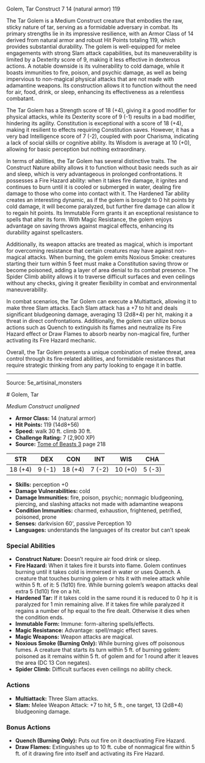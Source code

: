 <MonsterName/>Golem, Tar</MonsterName>
<CreatureType/>Construct</CreatureType>
<CR/>7</CR>
<AC/>14 (natural armor)</AC>
<HP/>119</HP>
<summary>The Tar Golem is a Medium Construct creature that embodies the raw, sticky nature of tar, serving as a formidable adversary in combat. Its primary strengths lie in its impressive resilience, with an Armor Class of 14 derived from natural armor and robust Hit Points totaling 119, which provides substantial durability. The golem is well-equipped for melee engagements with strong Slam attack capabilities, but its maneuverability is limited by a Dexterity score of 9, making it less effective in dexterous actions. A notable downside is its vulnerability to cold damage, while it boasts immunities to fire, poison, and psychic damage, as well as being impervious to non-magical physical attacks that are not made with adamantine weapons. Its construction allows it to function without the need for air, food, drink, or sleep, enhancing its effectiveness as a relentless combatant.</summary>

<detail>

The Tar Golem has a Strength score of 18 (+4), giving it a good modifier for physical attacks, while its Dexterity score of 9 (-1) results in a bad modifier, hindering its agility. Constitution is exceptional with a score of 18 (+4), making it resilient to effects requiring Constitution saves. However, it has a very bad Intelligence score of 7 (-2), coupled with poor Charisma, indicating a lack of social skills or cognitive ability. Its Wisdom is average at 10 (+0), allowing for basic perception but nothing extraordinary.

In terms of abilities, the Tar Golem has several distinctive traits. The Construct Nature ability allows it to function without basic needs such as air and sleep, which is very advantageous in prolonged confrontations. It possesses a Fire Hazard ability: when it takes fire damage, it ignites and continues to burn until it is cooled or submerged in water, dealing fire damage to those who come into contact with it. The Hardened Tar ability creates an interesting dynamic, as if the golem is brought to 0 hit points by cold damage, it will become paralyzed, but further fire damage can allow it to regain hit points. Its Immutable Form grants it an exceptional resistance to spells that alter its form. With Magic Resistance, the golem enjoys advantage on saving throws against magical effects, enhancing its durability against spellcasters.

Additionally, its weapon attacks are treated as magical, which is important for overcoming resistance that certain creatures may have against non-magical attacks. When burning, the golem emits Noxious Smoke: creatures starting their turn within 5 feet must make a Constitution saving throw or become poisoned, adding a layer of area denial to its combat presence. The Spider Climb ability allows it to traverse difficult surfaces and even ceilings without any checks, giving it greater flexibility in combat and environmental maneuverability.

In combat scenarios, the Tar Golem can execute a Multiattack, allowing it to make three Slam attacks. Each Slam attack has a +7 to hit and deals significant bludgeoning damage, averaging 13 (2d8+4) per hit, making it a threat in direct confrontations. Additionally, the golem can utilize bonus actions such as Quench to extinguish its flames and neutralize its Fire Hazard effect or Draw Flames to absorb nearby non-magical fire, further activating its Fire Hazard mechanic.

Overall, the Tar Golem presents a unique combination of melee threat, area control through its fire-related abilities, and formidable resistances that require strategic thinking from any party looking to engage it in battle.</detail>



---

Source: 5e_artisinal_monsters

<statblock>
# Golem, Tar

*Medium* *Construct* *unaligned*

- **Armor Class:** 14 (natural armor)
- **Hit Points:** 119 (14d8+56)
- **Speed:** walk 30 ft. climb 30 ft.
- **Challenge Rating:** 7 (2,900 XP)
- **Source:** [Tome of Beasts 3](https://koboldpress.com/kpstore/product/tome-of-beasts-3-for-5th-edition/) page 218

| STR | DEX | CON | INT | WIS | CHA |
| --- | --- | --- | --- | --- | --- |
| 18 (+4) | 9 (-1) | 18 (+4) | 7 (-2) | 10 (+0) | 5 (-3) |

- **Skills:** perception +0
- **Damage Vulnerabilities:** cold
- **Damage Immunities:** fire, poison, psychic; nonmagic bludgeoning, piercing, and slashing attacks not made with adamantine weapons
- **Condition Immunities:** charmed, exhaustion, frightened, petrified, poisoned, prone
- **Senses:** darkvision 60', passive Perception 10 
- **Languages:** understands the languages of its creator but can’t speak

### Special Abilities

- **Construct Nature:** Doesn’t require air food drink or sleep.
- **Fire Hazard:** When it takes fire it bursts into flame. Golem continues burning until it takes cold is immersed in water or uses Quench. A creature that touches burning golem or hits it with melee attack while within 5 ft. of it: 5 (1d10) fire. While burning golem’s weapon attacks deal extra 5 (1d10) fire on a hit.
- **Hardened Tar:** If it takes cold in the same round it is reduced to 0 hp it is paralyzed for 1 min remaining alive. If it takes fire while paralyzed it regains a number of hp equal to the fire dealt. Otherwise it dies when the condition ends.
- **Immutable Form:** Immune: form-altering spells/effects.
- **Magic Resistance:** Advantage: spell/magic effect saves.
- **Magic Weapons:** Weapon attacks are magical.
- **Noxious Smoke (Burning Only):** While burning gives off poisonous fumes. A creature that starts its turn within 5 ft. of burning golem: poisoned as it remains within 5 ft. of golem and for 1 round after it leaves the area (DC 13 Con negates).
- **Spider Climb:** Difficult surfaces even ceilings no ability check.

### Actions

- **Multiattack:** Three Slam attacks.
- **Slam:** Melee Weapon Attack: +7 to hit, 5 ft., one target, 13 (2d8+4) bludgeoning damage.

### Bonus Actions

- **Quench (Burning Only):** Puts out fire on it deactivating Fire Hazard.
- **Draw Flames:** Extinguishes up to 10 ft. cube of nonmagical fire within 5 ft. of it drawing fire into itself and activating its Fire Hazard.


</statblock>


